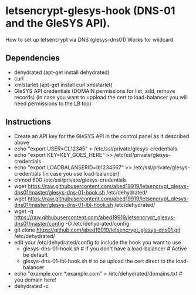 # letsencrypt-glesys-hook (DNS-01 and the GleSYS API).
How to set up letsencrypt via DNS (glesys-dns01) Works for wildcard

## Dependencies
- dehydrated (apt-get install dehydrated)
- curl
- xmlstarlet (apt-get install curl xmlstarlet)
- GleSYS API credentials (DOMAIN permissions for list, add, remove records) 
  (in case you want to uppload the cert to load-balancer you will need permissions to the LB too)

## Instructions

- Create an API key for the GleSYS API in the control panel as it described above
- echo "export USER=CL12345" > /etc/ssl/private/glesys-credentials
- echo "export KEY=KEY_GOES_HERE" >> /etc/ssl/private/glesys-credentials
- echo "export LOADBALANSERID=lb1234567" >> /etc/ssl/private/glesys-credentials (in case you use load-balancer)
- chmod 600 /etc/ssl/private/glesys-credentials
- wget https://raw.githubusercontent.com/abed19919/letsencrypt_glesys-dns01/master/glesys-dns-01-hook.sh /etc/dehydrated/
- wget https://raw.githubusercontent.com/abed19919/letsencrypt_glesys-dns01/master/glesys-dns-01-lbl-hook.sh /etc/dehydrated/
- wget -q https://raw.githubusercontent.com/abed19919/letsencrypt_glesys-dns01/master/config -O /etc/dehydrated/config
- git clone https://github.com/abed19919/letsencrypt_glesys-dns01.git /etc/dehydrated/
- edit your /etc/dehydrated/config to include the hook you want to use
  * glesys-dns-01-hook.sh # if you don't have a load-balancer # Active be default
  * glesys-dns-01-lbl-hook.sh # to be upload the cert direct to the load-balancer
- echo "example.com *.example.com" > /etc/dehydrated/domains.txt # you domain here!
- dehydrated -c
